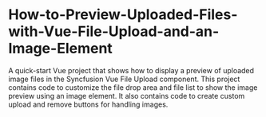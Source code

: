 # How-to-Preview-Uploaded-Files-with-Vue-File-Upload-and-an-Image-Element
A quick-start Vue project that shows how to display a preview of uploaded image files in the Syncfusion Vue File Upload component. This project contains code to customize the file drop area and file list to show the image preview using an image element. It also contains code to create custom upload and remove buttons for handling images.
